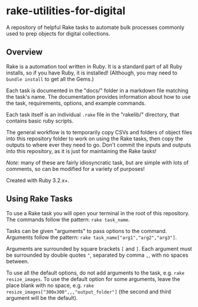 # rake-utilities-for-digital

A repository of helpful Rake tasks to automate bulk processes commonly used to prep objects for digital collections. 

## Overview

Rake is a automation tool written in Ruby. 
It is a standard part of all Ruby installs, so if you have Ruby, it is installed!
(Although, you may need to `bundle install` to get all the Gems.)

Each task is documented in the "docs/" folder in a markdown file matching the task's name. 
The documentation provides information about how to use the task, requirements, options, and example commands.

Each task itself is an individual `.rake` file in the "rakelib/" directory, that contains basic ruby scripts. 

The general workflow is to temporarily copy CSVs and folders of object files into this repository folder to work on using the Rake tasks, then copy the outputs to where ever they need to go. 
Don't commit the inputs and outputs into this repository, as it is just for maintaining the Rake tasks!

*Note:* many of these are fairly idiosyncratic task, but are simple with lots of comments, so can be modified for a variety of purposes!

Created with Ruby 3.2.x+.

## Using Rake Tasks

To use a Rake task you will open your terminal in the root of this repository. 
The commands follow the pattern: `rake task_name`.

Tasks can be given "arguments" to pass options to the command. 
Arguments follow the pattern: `rake task_name["arg1","arg2","arg3"]`.

Arguments are surrounded by square brackets `[` and `]`.
Each argument must be surrounded by double quotes `"`, separated by comma `,`, with no spaces between. 

To use all the default options, do not add arguments to the task, e.g. `rake resize_images`.
To use the default option for some arguments, leave the place blank with no space, e.g. `rake resize_images["300x300",,,"output_folder"]` (the second and third argument will be the default).
